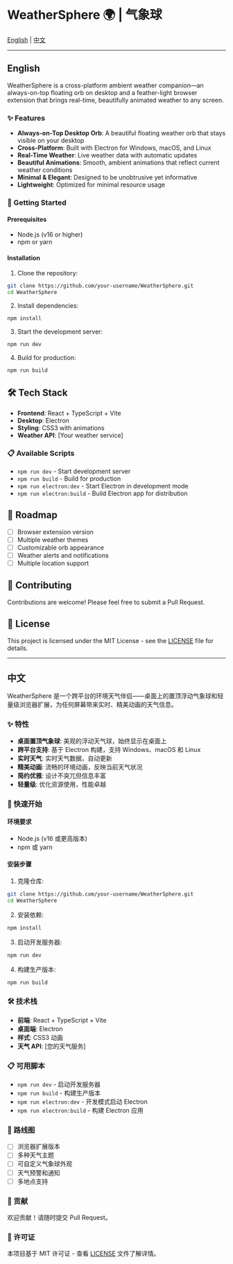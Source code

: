 # WeatherSphere 🌍 | 气象球

[English](#english) | [中文](#中文)

---

## English

WeatherSphere is a cross-platform ambient weather companion—an always-on-top floating orb on desktop and a feather-light browser extension that brings real-time, beautifully animated weather to any screen.

### ✨ Features

- **Always-on-Top Desktop Orb**: A beautiful floating weather orb that stays visible on your desktop
- **Cross-Platform**: Built with Electron for Windows, macOS, and Linux
- **Real-Time Weather**: Live weather data with automatic updates
- **Beautiful Animations**: Smooth, ambient animations that reflect current weather conditions
- **Minimal & Elegant**: Designed to be unobtrusive yet informative
- **Lightweight**: Optimized for minimal resource usage

### 🚀 Getting Started

#### Prerequisites

- Node.js (v16 or higher)
- npm or yarn

#### Installation

1. Clone the repository:
```bash
git clone https://github.com/your-username/WeatherSphere.git
cd WeatherSphere
```

2. Install dependencies:
```bash
npm install
```

3. Start the development server:
```bash
npm run dev
```

4. Build for production:
```bash
npm run build
```

## 🛠️ Tech Stack

- **Frontend**: React + TypeScript + Vite
- **Desktop**: Electron
- **Styling**: CSS3 with animations
- **Weather API**: [Your weather service]

### 📋 Available Scripts

- `npm run dev` - Start development server
- `npm run build` - Build for production
- `npm run electron:dev` - Start Electron in development mode
- `npm run electron:build` - Build Electron app for distribution

## 🌟 Roadmap

- [ ] Browser extension version
- [ ] Multiple weather themes
- [ ] Customizable orb appearance
- [ ] Weather alerts and notifications
- [ ] Multiple location support

## 🤝 Contributing

Contributions are welcome! Please feel free to submit a Pull Request.

## 📄 License

This project is licensed under the MIT License - see the [LICENSE](LICENSE) file for details.


---

## 中文

WeatherSphere 是一个跨平台的环境天气伴侣——桌面上的置顶浮动气象球和轻量级浏览器扩展，为任何屏幕带来实时、精美动画的天气信息。

### ✨ 特性

- **桌面置顶气象球**: 美观的浮动天气球，始终显示在桌面上
- **跨平台支持**: 基于 Electron 构建，支持 Windows、macOS 和 Linux
- **实时天气**: 实时天气数据，自动更新
- **精美动画**: 流畅的环境动画，反映当前天气状况
- **简约优雅**: 设计不突兀但信息丰富
- **轻量级**: 优化资源使用，性能卓越

### 🚀 快速开始

#### 环境要求

- Node.js (v16 或更高版本)
- npm 或 yarn

#### 安装步骤

1. 克隆仓库:
```bash
git clone https://github.com/your-username/WeatherSphere.git
cd WeatherSphere
```

2. 安装依赖:
```bash
npm install
```

3. 启动开发服务器:
```bash
npm run dev
```

4. 构建生产版本:
```bash
npm run build
```

### 🛠️ 技术栈

- **前端**: React + TypeScript + Vite
- **桌面端**: Electron
- **样式**: CSS3 动画
- **天气 API**: [您的天气服务]

### 📋 可用脚本

- `npm run dev` - 启动开发服务器
- `npm run build` - 构建生产版本
- `npm run electron:dev` - 开发模式启动 Electron
- `npm run electron:build` - 构建 Electron 应用

### 🌟 路线图

- [ ] 浏览器扩展版本
- [ ] 多种天气主题
- [ ] 可自定义气象球外观
- [ ] 天气预警和通知
- [ ] 多地点支持

### 🤝 贡献

欢迎贡献！请随时提交 Pull Request。

### 📄 许可证

本项目基于 MIT 许可证 - 查看 [LICENSE](LICENSE) 文件了解详情。